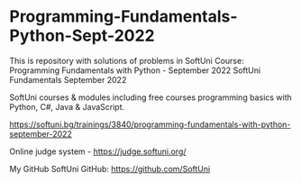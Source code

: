 # Programming-Fundamentals-Python-Sept-2022
This is repository with solutions of problems in SoftUni Course: Programming Fundamentals with Python - September 2022
SoftUni Fundamentals September 2022


SoftUni courses & modules including free courses programming basics with Python, C#, Java & JavaScript.

https://softuni.bg/trainings/3840/programming-fundamentals-with-python-september-2022

Online judge system - https://judge.softuni.org/

My GitHub
SoftUni GitHub: https://github.com/SoftUni
